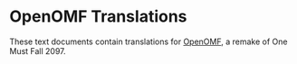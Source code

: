 
OpenOMF Translations
====================

These text documents contain translations for [OpenOMF],
a remake of One Must Fall 2097.

[OpenOMF]: https://github.com/omf2097/openomf
